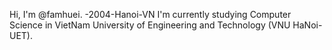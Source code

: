 Hi, I'm @famhuei.
-2004-Hanoi-VN
I'm currently studying Computer Science in VietNam University of Engineering and Technology (VNU HaNoi-UET).

